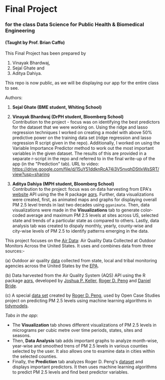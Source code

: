 # Final Project 

### for the class Data Science for Public Health & Biomedical Engineering

#### (Taught by Prof. Brian Caffo)

This Final Project has been prepared  by 
1. Vinayak Bhardwaj, 
2. Sejal Ghate and 
3. Aditya Dahiya.

This repo is now public, as we will be displaying our app for the entire class to see.  

Authors:  

1. **Sejal Ghate (BME student, Whiting School)**  

2. **Vinayak Bhardwaj (DrPH student, Bloomberg School)**  
Contribution to the project - focus was on identifying the best predictors for the dataset that we were working on. Using the ridge and lasso regression techniques I worked on creating a model with above 50% predictive power on the training data set (ridge regression and lasso regression R script given in the repo). Additionally, I worked on using the Variable Importance Predictor method to work out the most important variables in the given dataset. The results of this are provided in a separate r-script in the repo and referred to in the final write-up of the app (in the "Prediction" tab). URL to video: https://drive.google.com/file/d/15uY51ddknRcA74i3V5nvqhDStlxWsSRT/view?usp=sharing

3. **Aditya Dahiya (MPH student, Bloomberg School)**  
Contribution to the project: focus was on data harvesting from EPA's [website](https://www.epa.gov/) API using the the R package [aqrs](https://github.com/jpkeller/aqsr). Further, data visualizations were created, first, as animated maps and graphs for displaying overall PM 2.5 level trends in last two decades using `gganimate`. Then, data visualizations were made in the **Visualizations** tab to generate color-coded average and maximum PM 2.5 levels at sites across US, selected state and trends of a particular state as compared to others. Lastly, data analysis tab was created to dispaly monthly, yearly, county-wise and city-wise levels of PM 2.5 to identify patterns emerging in the data.

This project focuses on the [Air Data](https://www.epa.gov/outdoor-air-quality-data): Air Quality Data Collected at Outdoor Monitors Across the United States. It uses and combines data from three sources:-  

(a) Outdoor air quality [data](https://aqs.epa.gov/aqsweb/documents/data_api.html) collected from state, local and tribal monitoring agencies across the United States by the [EPA](https://www.epa.gov/).  

(b) Data harvested from the Air Quality System (AQS) API using the R package [aqrs](https://github.com/jpkeller/aqsr), developed by [Joshua P. Keller](https://github.com/jpkeller), [Roger D. Peng](https://github.com/rdpeng) and [Daniel Bride](https://github.com/danielbride).  

(c) A special [data set](https://raw.githubusercontent.com/opencasestudies/ocs-bp-air-pollution/master/data/raw/pm25_data.csv) created by [Roger D. Peng](https://github.com/rdpeng), used by Open Case Studies project on predicting PM 2.5 levels using machine learning algorithms in [tidymodels](https://www.tidymodels.org/).  


*Tabs in the app*:  

- The **Visualization** tab shows different visualizations of PM 2.5 levels in micrograms per cubic metre over time periods, states, sites and seasons.  
- Then, **Data Analysis** tab adds important graphs to analyze month-wise, year-wise and smoothed trens of PM 2.5 levels in various counties selected by the user. It also allows one to examine data in cities within the selected counties.  
- Finally, the **Prediction** tab analyzes Roger D. Peng's [dataset](https://raw.githubusercontent.com/opencasestudies/ocs-bp-air-pollution/master/data/raw/pm25_data.csv) and displays important predictors. It then uses machine learning algorithms to predict PM 2.5 levels and find best predictor variables.


